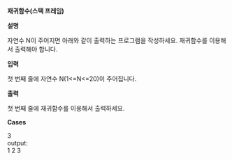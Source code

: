 **재귀함수(스택 프레임)**

**설명**

자연수 N이 주어지면 아래와 같이 출력하는 프로그램을 작성하세요. 재귀함수를 이용해서 출력해야 합니다.

**입력**

첫 번째 줄에 자연수 N(1<=N<=20)이 주어집니다.

**출력**

첫 번째 줄에 재귀함수를 이용해서 출력하세요.

**Cases**

3<br>
output:<br>
1 2 3
